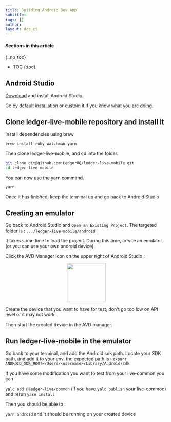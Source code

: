 ```yaml
---
title: Building Android Dev App
subtitle:
tags: []
author:
layout: doc_ci
---
```



#### Sections in this article
{:.no_toc}
* TOC
{:toc}

<!-- 2021-04-07 written by Henri Ly -->


## Android Studio

[Download](https://developer.android.com/studio) and install Android Studio.

Go by default installation or custom it if you know what you are doing.

## Clone ledger-live-mobile repository and install it

Install dependencies using brew

```sh
brew install ruby watchman yarn
```

Then clone ledger-live-mobile, and cd into the folder.

```sh
git clone git@github.com:LedgerHQ/ledger-live-mobile.git
cd ledger-live-mobile
```

You can now use the yarn command.

```sh
yarn
```

Once it has finished, keep the terminal up and go back to Android Studio

## Creating an emulator

Go back to Android Studio and `Open an Existing Project`. The targeted folder is : `.../ledger-live-mobile/android`

It takes some time to load the project. During this time, create an emulator (or you can use your own android device).

Click the AVD Manager icon on the upper right of Android Studio :
<!-- ------------- Image ------------- -->
<div style="text-align:center">
<img width="120" src="../../../uploads/images/CI/avd_manager_icon.png" ></div>
<!-- --------------------------------- -->

Create the device that you want to have for test, don't go too low on API level or it may not work.

Then start the created device in the AVD manager.



## Run ledger-live-mobile in the emulator

Go back to your terminal, and add the Android sdk path.
Locate your SDK path, and add it to your env, the expected path is :
`export ANDROID_SDK_ROOT=/Users/<username>/Library/Android/sdk`

If you have some modification you want to test from your live-common you can

`yalc add @ledger-live/common` (if you have `yalc publish` your live-common)
and rerun
`yarn install`

Then you should be able to :

`yarn android` and it should be running on your created device

